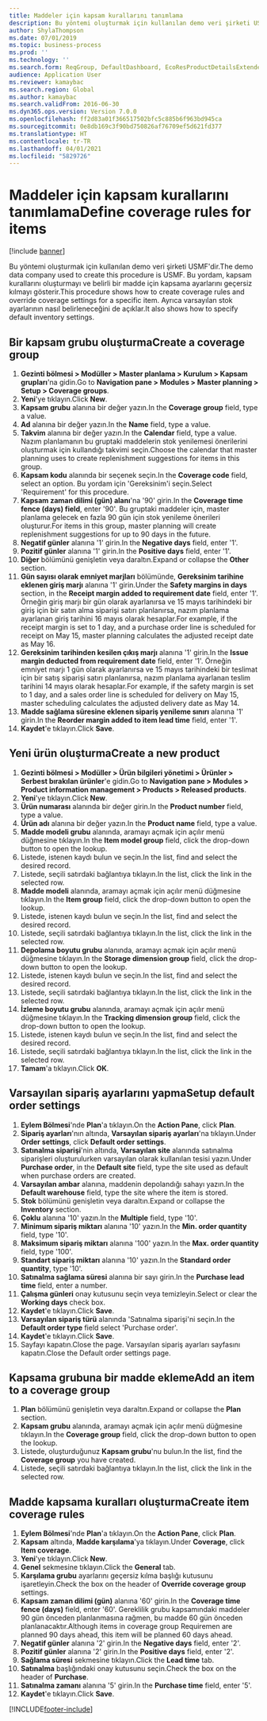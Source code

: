```yaml
---
title: Maddeler için kapsam kurallarını tanımlama
description: Bu yöntemi oluşturmak için kullanılan demo veri şirketi USMF'dir.
author: ShylaThompson
ms.date: 07/01/2019
ms.topic: business-process
ms.prod: ''
ms.technology: ''
ms.search.form: ReqGroup, DefaultDashboard, EcoResProductDetailsExtended, EcoResProductCreate, InventItemOrderSetup, ReqItemTable
audience: Application User
ms.reviewer: kamaybac
ms.search.region: Global
ms.author: kamaybac
ms.search.validFrom: 2016-06-30
ms.dyn365.ops.version: Version 7.0.0
ms.openlocfilehash: ff2d83a01f366517502bfc5c885b6f963bd945ca
ms.sourcegitcommit: 0e8db169c3f90bd750826af76709ef5d621fd377
ms.translationtype: HT
ms.contentlocale: tr-TR
ms.lasthandoff: 04/01/2021
ms.locfileid: "5829726"
---
```

# <a name="define-coverage-rules-for-items"></a><span data-ttu-id="1df76-103">Maddeler için kapsam kurallarını tanımlama</span><span class="sxs-lookup"><span data-stu-id="1df76-103">Define coverage rules for items</span></span>

[!include [banner](../../includes/banner.md)]

<span data-ttu-id="1df76-104">Bu yöntemi oluşturmak için kullanılan demo veri şirketi USMF'dir.</span><span class="sxs-lookup"><span data-stu-id="1df76-104">The demo data company used to create this procedure is USMF.</span></span> <span data-ttu-id="1df76-105">Bu yordam, kapsam kurallarını oluşturmayı ve belirli bir madde için kapsama ayarlarını geçersiz kılmayı gösterir.</span><span class="sxs-lookup"><span data-stu-id="1df76-105">This procedure shows how to create coverage rules and override coverage settings for a specific item.</span></span> <span data-ttu-id="1df76-106">Ayrıca varsayılan stok ayarlarının nasıl belirleneceğini de açıklar.</span><span class="sxs-lookup"><span data-stu-id="1df76-106">It also shows how to specify default inventory settings.</span></span>


## <a name="create-a-coverage-group"></a><span data-ttu-id="1df76-107">Bir kapsam grubu oluşturma</span><span class="sxs-lookup"><span data-stu-id="1df76-107">Create a coverage group</span></span>
1. <span data-ttu-id="1df76-108">**Gezinti bölmesi > Modüller > Master planlama > Kurulum > Kapsam grupları**'na gidin.</span><span class="sxs-lookup"><span data-stu-id="1df76-108">Go to **Navigation pane > Modules > Master planning > Setup > Coverage groups**.</span></span>
2. <span data-ttu-id="1df76-109">**Yeni**'ye tıklayın.</span><span class="sxs-lookup"><span data-stu-id="1df76-109">Click **New**.</span></span>
3. <span data-ttu-id="1df76-110">**Kapsam grubu** alanına bir değer yazın.</span><span class="sxs-lookup"><span data-stu-id="1df76-110">In the **Coverage group** field, type a value.</span></span>
4. <span data-ttu-id="1df76-111">**Ad** alanına bir değer yazın.</span><span class="sxs-lookup"><span data-stu-id="1df76-111">In the **Name** field, type a value.</span></span>
5. <span data-ttu-id="1df76-112">**Takvim** alanına bir değer yazın.</span><span class="sxs-lookup"><span data-stu-id="1df76-112">In the **Calendar** field, type a value.</span></span> <span data-ttu-id="1df76-113">Nazım planlamanın bu gruptaki maddelerin stok yenilemesi önerilerini oluşturmak için kullandığı takvimi seçin.</span><span class="sxs-lookup"><span data-stu-id="1df76-113">Choose the calendar that master planning uses to create replenishment suggestions for items in this group.</span></span>  
6. <span data-ttu-id="1df76-114">**Kapsam kodu** alanında bir seçenek seçin.</span><span class="sxs-lookup"><span data-stu-id="1df76-114">In the **Coverage code** field, select an option.</span></span> <span data-ttu-id="1df76-115">Bu yordam için 'Gereksinim'i seçin.</span><span class="sxs-lookup"><span data-stu-id="1df76-115">Select 'Requirement' for this procedure.</span></span>  
7. <span data-ttu-id="1df76-116">**Kapsam zaman dilimi (gün) alanı**'na '90' girin.</span><span class="sxs-lookup"><span data-stu-id="1df76-116">In the **Coverage time fence (days) field**, enter '90'.</span></span> <span data-ttu-id="1df76-117">Bu gruptaki maddeler için, master planlama gelecek en fazla 90 gün için stok yenileme önerileri oluşturur.</span><span class="sxs-lookup"><span data-stu-id="1df76-117">For items in this group, master planning will create replenishment suggestions for up to 90 days in the future.</span></span>  
8. <span data-ttu-id="1df76-118">**Negatif günler** alanına '1' girin.</span><span class="sxs-lookup"><span data-stu-id="1df76-118">In the **Negative days** field, enter '1'.</span></span>
9. <span data-ttu-id="1df76-119">**Pozitif günler** alanına '1' girin.</span><span class="sxs-lookup"><span data-stu-id="1df76-119">In the **Positive days** field, enter '1'.</span></span>
10. <span data-ttu-id="1df76-120">**Diğer** bölümünü genişletin veya daraltın.</span><span class="sxs-lookup"><span data-stu-id="1df76-120">Expand or collapse the **Other** section.</span></span>
11. <span data-ttu-id="1df76-121">**Gün sayısı olarak emniyet marjları** bölümünde, **Gereksinim tarihine eklenen giriş marjı** alanına '1' girin.</span><span class="sxs-lookup"><span data-stu-id="1df76-121">Under the **Safety margins in days** section, in the **Receipt margin added to requirement date** field, enter '1'.</span></span> <span data-ttu-id="1df76-122">Örneğin giriş marjı bir gün olarak ayarlanırsa ve 15 mayıs tarihindeki bir giriş için bir satın alma siparişi satırı planlanırsa, nazım planlama ayarlanan giriş tarihini 16 mayıs olarak hesaplar.</span><span class="sxs-lookup"><span data-stu-id="1df76-122">For example, if the receipt margin is set to 1 day, and a purchase order line is scheduled for receipt on May 15, master planning calculates the adjusted receipt date as May 16.</span></span>  
12. <span data-ttu-id="1df76-123">**Gereksinim tarihinden kesilen çıkış marjı** alanına '1' girin.</span><span class="sxs-lookup"><span data-stu-id="1df76-123">In the **Issue margin deducted from requirement date** field, enter '1'.</span></span> <span data-ttu-id="1df76-124">Örneğin emniyet marjı 1 gün olarak ayarlanırsa ve 15 mayıs tarihindeki bir teslimat için bir satış siparişi satırı planlanırsa, nazım planlama ayarlanan teslim tarihini 14 mayıs olarak hesaplar.</span><span class="sxs-lookup"><span data-stu-id="1df76-124">For example, if the safety margin is set to 1 day, and a sales order line is scheduled for delivery on May 15, master scheduling calculates the adjusted delivery date as May 14.</span></span>  
13. <span data-ttu-id="1df76-125">**Madde sağlama süresine eklenen sipariş yenileme sınırı** alanına '1' girin.</span><span class="sxs-lookup"><span data-stu-id="1df76-125">In the **Reorder margin added to item lead time** field, enter '1'.</span></span>
14. <span data-ttu-id="1df76-126">**Kaydet**'e tıklayın.</span><span class="sxs-lookup"><span data-stu-id="1df76-126">Click **Save**.</span></span>

## <a name="create-a-new-product"></a><span data-ttu-id="1df76-127">Yeni ürün oluşturma</span><span class="sxs-lookup"><span data-stu-id="1df76-127">Create a new product</span></span>
1. <span data-ttu-id="1df76-128">**Gezinti bölmesi > Modüller > Ürün bilgileri yönetimi > Ürünler > Serbest bırakılan ürünler**'e gidin.</span><span class="sxs-lookup"><span data-stu-id="1df76-128">Go to **Navigation pane > Modules > Product information management > Products > Released products**.</span></span>
2. <span data-ttu-id="1df76-129">**Yeni**'ye tıklayın.</span><span class="sxs-lookup"><span data-stu-id="1df76-129">Click **New**.</span></span>
3. <span data-ttu-id="1df76-130">**Ürün numarası** alanında bir değer girin.</span><span class="sxs-lookup"><span data-stu-id="1df76-130">In the **Product number** field, type a value.</span></span>
4. <span data-ttu-id="1df76-131">**Ürün adı** alanına bir değer yazın.</span><span class="sxs-lookup"><span data-stu-id="1df76-131">In the **Product name** field, type a value.</span></span>
5. <span data-ttu-id="1df76-132">**Madde modeli grubu** alanında, aramayı açmak için açılır menü düğmesine tıklayın.</span><span class="sxs-lookup"><span data-stu-id="1df76-132">In the **Item model group** field, click the drop-down button to open the lookup.</span></span>
6. <span data-ttu-id="1df76-133">Listede, istenen kaydı bulun ve seçin.</span><span class="sxs-lookup"><span data-stu-id="1df76-133">In the list, find and select the desired record.</span></span>
7. <span data-ttu-id="1df76-134">Listede, seçili satırdaki bağlantıya tıklayın.</span><span class="sxs-lookup"><span data-stu-id="1df76-134">In the list, click the link in the selected row.</span></span>
8. <span data-ttu-id="1df76-135">**Madde modeli** alanında, aramayı açmak için açılır menü düğmesine tıklayın.</span><span class="sxs-lookup"><span data-stu-id="1df76-135">In the **Item group** field, click the drop-down button to open the lookup.</span></span>
9. <span data-ttu-id="1df76-136">Listede, istenen kaydı bulun ve seçin.</span><span class="sxs-lookup"><span data-stu-id="1df76-136">In the list, find and select the desired record.</span></span>
10. <span data-ttu-id="1df76-137">Listede, seçili satırdaki bağlantıya tıklayın.</span><span class="sxs-lookup"><span data-stu-id="1df76-137">In the list, click the link in the selected row.</span></span>
11. <span data-ttu-id="1df76-138">**Depolama boyutu grubu** alanında, aramayı açmak için açılır menü düğmesine tıklayın.</span><span class="sxs-lookup"><span data-stu-id="1df76-138">In the **Storage dimension group** field, click the drop-down button to open the lookup.</span></span>
12. <span data-ttu-id="1df76-139">Listede, istenen kaydı bulun ve seçin.</span><span class="sxs-lookup"><span data-stu-id="1df76-139">In the list, find and select the desired record.</span></span>
13. <span data-ttu-id="1df76-140">Listede, seçili satırdaki bağlantıya tıklayın.</span><span class="sxs-lookup"><span data-stu-id="1df76-140">In the list, click the link in the selected row.</span></span>
14. <span data-ttu-id="1df76-141">**İzleme boyutu grubu** alanında, aramayı açmak için açılır menü düğmesine tıklayın.</span><span class="sxs-lookup"><span data-stu-id="1df76-141">In the **Tracking dimension group** field, click the drop-down button to open the lookup.</span></span>
15. <span data-ttu-id="1df76-142">Listede, istenen kaydı bulun ve seçin.</span><span class="sxs-lookup"><span data-stu-id="1df76-142">In the list, find and select the desired record.</span></span>
16. <span data-ttu-id="1df76-143">Listede, seçili satırdaki bağlantıya tıklayın.</span><span class="sxs-lookup"><span data-stu-id="1df76-143">In the list, click the link in the selected row.</span></span>
17. <span data-ttu-id="1df76-144">**Tamam**'a tıklayın.</span><span class="sxs-lookup"><span data-stu-id="1df76-144">Click **OK**.</span></span>

## <a name="setup-default-order-settings"></a><span data-ttu-id="1df76-145">Varsayılan sipariş ayarlarını yapma</span><span class="sxs-lookup"><span data-stu-id="1df76-145">Setup default order settings</span></span>
1. <span data-ttu-id="1df76-146">**Eylem Bölmesi**'nde **Plan**'a tıklayın.</span><span class="sxs-lookup"><span data-stu-id="1df76-146">On the **Action Pane**, click **Plan**.</span></span>
2. <span data-ttu-id="1df76-147">**Sipariş ayarları**'nın altında, **Varsayılan sipariş ayarları**'na tıklayın.</span><span class="sxs-lookup"><span data-stu-id="1df76-147">Under **Order settings**, click **Default order settings**.</span></span>
3. <span data-ttu-id="1df76-148">**Satınalma siparişi**'nin altında, **Varsayılan site** alanında satınalma siparişleri oluşturulurken varsayılan olarak kullanılan tesisi yazın.</span><span class="sxs-lookup"><span data-stu-id="1df76-148">Under **Purchase order**, in the **Default site** field, type the site used as default when purchase orders are created.</span></span>
4. <span data-ttu-id="1df76-149">**Varsayılan ambar** alanına, maddenin depolandığı sahayı yazın.</span><span class="sxs-lookup"><span data-stu-id="1df76-149">In the **Default warehouse** field, type the site where the item is stored.</span></span>
5. <span data-ttu-id="1df76-150">**Stok** bölümünü genişletin veya daraltın.</span><span class="sxs-lookup"><span data-stu-id="1df76-150">Expand or collapse the **Inventory** section.</span></span>
6. <span data-ttu-id="1df76-151">**Çoklu** alanına '10' yazın.</span><span class="sxs-lookup"><span data-stu-id="1df76-151">In the **Multiple** field, type '10'.</span></span>
7. <span data-ttu-id="1df76-152">**Minimum sipariş miktarı** alanına '10' yazın.</span><span class="sxs-lookup"><span data-stu-id="1df76-152">In the **Min. order quantity** field, type '10'.</span></span>
8. <span data-ttu-id="1df76-153">**Maksimum sipariş miktarı** alanına '100' yazın.</span><span class="sxs-lookup"><span data-stu-id="1df76-153">In the **Max. order quantity** field, type '100'.</span></span>
9. <span data-ttu-id="1df76-154">**Standart sipariş miktarı** alanına '10' yazın.</span><span class="sxs-lookup"><span data-stu-id="1df76-154">In the **Standard order quantity**, type '10'.</span></span>
10. <span data-ttu-id="1df76-155">**Satınalma sağlama süresi** alanına bir sayı girin.</span><span class="sxs-lookup"><span data-stu-id="1df76-155">In the **Purchase lead time** field, enter a number.</span></span>
11. <span data-ttu-id="1df76-156">**Çalışma günleri** onay kutusunu seçin veya temizleyin.</span><span class="sxs-lookup"><span data-stu-id="1df76-156">Select or clear the **Working days** check box.</span></span>
12. <span data-ttu-id="1df76-157">**Kaydet**'e tıklayın.</span><span class="sxs-lookup"><span data-stu-id="1df76-157">Click **Save**.</span></span>
13. <span data-ttu-id="1df76-158">**Varsayılan sipariş türü** alanında 'Satınalma siparişi'ni seçin.</span><span class="sxs-lookup"><span data-stu-id="1df76-158">In the **Default order type** field select 'Purchase order'.</span></span>
14. <span data-ttu-id="1df76-159">**Kaydet**'e tıklayın.</span><span class="sxs-lookup"><span data-stu-id="1df76-159">Click **Save**.</span></span>
15. <span data-ttu-id="1df76-160">Sayfayı kapatın.</span><span class="sxs-lookup"><span data-stu-id="1df76-160">Close the page.</span></span> <span data-ttu-id="1df76-161">Varsayılan sipariş ayarları sayfasını kapatın.</span><span class="sxs-lookup"><span data-stu-id="1df76-161">Close the Default order settings page.</span></span>  

## <a name="add-an-item-to-a-coverage-group"></a><span data-ttu-id="1df76-162">Kapsama grubuna bir madde ekleme</span><span class="sxs-lookup"><span data-stu-id="1df76-162">Add an item to a coverage group</span></span>
1. <span data-ttu-id="1df76-163">**Plan** bölümünü genişletin veya daraltın.</span><span class="sxs-lookup"><span data-stu-id="1df76-163">Expand or collapse the **Plan** section.</span></span>
2. <span data-ttu-id="1df76-164">**Kapsam grubu** alanında, aramayı açmak için açılır menü düğmesine tıklayın.</span><span class="sxs-lookup"><span data-stu-id="1df76-164">In the **Coverage group** field, click the drop-down button to open the lookup.</span></span>
3. <span data-ttu-id="1df76-165">Listede, oluşturduğunuz **Kapsam grubu**'nu bulun.</span><span class="sxs-lookup"><span data-stu-id="1df76-165">In the list, find the **Coverage group** you have created.</span></span>
4. <span data-ttu-id="1df76-166">Listede, seçili satırdaki bağlantıya tıklayın.</span><span class="sxs-lookup"><span data-stu-id="1df76-166">In the list, click the link in the selected row.</span></span>

## <a name="create-item-coverage-rules"></a><span data-ttu-id="1df76-167">Madde kapsama kuralları oluşturma</span><span class="sxs-lookup"><span data-stu-id="1df76-167">Create item coverage rules</span></span>
1. <span data-ttu-id="1df76-168">**Eylem Bölmesi**'nde **Plan**'a tıklayın.</span><span class="sxs-lookup"><span data-stu-id="1df76-168">On the **Action Pane**, click **Plan**.</span></span>
2. <span data-ttu-id="1df76-169">**Kapsam** altında, **Madde karşılama**'ya tıklayın.</span><span class="sxs-lookup"><span data-stu-id="1df76-169">Under **Coverage**, click **Item coverage**.</span></span>
3. <span data-ttu-id="1df76-170">**Yeni**'ye tıklayın.</span><span class="sxs-lookup"><span data-stu-id="1df76-170">Click **New**.</span></span>
4. <span data-ttu-id="1df76-171">**Genel** sekmesine tıklayın.</span><span class="sxs-lookup"><span data-stu-id="1df76-171">Click the **General** tab.</span></span>
5. <span data-ttu-id="1df76-172">**Karşılama grubu** ayarlarını geçersiz kılma başlığı kutusunu işaretleyin.</span><span class="sxs-lookup"><span data-stu-id="1df76-172">Check the box on the header of **Override coverage group** settings.</span></span>
6. <span data-ttu-id="1df76-173">**Kapsam zaman dilimi (gün)** alanına '60' girin.</span><span class="sxs-lookup"><span data-stu-id="1df76-173">In the **Coverage time fence (days)** field, enter '60'.</span></span> <span data-ttu-id="1df76-174">Gereklilik grubu kapsamındaki maddeler 90 gün önceden planlanmasına rağmen, bu madde 60 gün önceden planlanacaktır.</span><span class="sxs-lookup"><span data-stu-id="1df76-174">Although items in coverage group Requiremen are planned 90 days ahead, this item will be planned 60 days ahead.</span></span>  
7. <span data-ttu-id="1df76-175">**Negatif günler** alanına '2' girin.</span><span class="sxs-lookup"><span data-stu-id="1df76-175">In the **Negative days** field, enter '2'.</span></span>
8. <span data-ttu-id="1df76-176">**Pozitif günler** alanına '2' girin.</span><span class="sxs-lookup"><span data-stu-id="1df76-176">In the **Positive days** field, enter '2'.</span></span>
9. <span data-ttu-id="1df76-177">**Sağlama süresi** sekmesine tıklayın.</span><span class="sxs-lookup"><span data-stu-id="1df76-177">Click the **Lead time** tab.</span></span>
10. <span data-ttu-id="1df76-178">**Satınalma** başlığındaki onay kutusunu seçin.</span><span class="sxs-lookup"><span data-stu-id="1df76-178">Check the box on the header of **Purchase**.</span></span>
11. <span data-ttu-id="1df76-179">**Satınalma zamanı** alanına '5' girin.</span><span class="sxs-lookup"><span data-stu-id="1df76-179">In the **Purchase time** field, enter '5'.</span></span>
12. <span data-ttu-id="1df76-180">**Kaydet**'e tıklayın.</span><span class="sxs-lookup"><span data-stu-id="1df76-180">Click **Save**.</span></span>



[!INCLUDE[footer-include](../../../includes/footer-banner.md)]